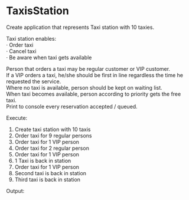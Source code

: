 # TaxisStation
Create application that represents Taxi station with 10 taxies.  

Taxi station enables:  
·         Order taxi    
·         Cancel taxi  
·         Be aware when taxi gets available  

Person that orders a taxi may be regular customer or VIP customer.  
If a VIP orders a taxi, he/she should be first in line regardless the time he requested the service.  
Where no taxi is available, person should be kept on waiting list.  
When taxi becomes available, person according to priority gets the free taxi.  
Print to console every reservation accepted / queued.  
 
Execute:  

1. Create taxi station with 10 taxis    
2. Order taxi for 9 regular persons  
3. Order taxi for 1 VIP person  
4. Order taxi for 2 regular person   
5. Order taxi for 1 VIP person  
6. 1 Taxi is back in station  
7. Order taxi for 1 VIP person  
8. Second taxi is back in station   
9. Third taxi is back in station  

Output:  
![]()
